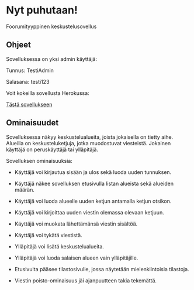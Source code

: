 # Nyt puhutaan!

Foorumityyppinen keskustelusovellus

## Ohjeet

Sovelluksessa on yksi admin käyttäjä:

Tunnus: TestiAdmin

Salasana: testi123

Voit kokeilla sovellusta Herokussa:

[Tästä sovellukseen](https://nytpuhutaan.herokuapp.com/)

## Ominaisuudet

Sovelluksessa näkyy keskustelualueita, joista jokaisella on tietty aihe. Alueilla on keskusteluketjuja, jotka muodostuvat viesteistä. Jokainen käyttäjä on peruskäyttäjä tai ylläpitäjä.

Sovelluksen ominaisuuksia:

- Käyttäjä voi kirjautua sisään ja ulos sekä luoda uuden tunnuksen.

- Käyttäjä näkee sovelluksen etusivulla listan alueista sekä alueiden määrän.

- Käyttäjä voi luoda alueelle uuden ketjun antamalla ketjun otsikon.

- Käyttäjä voi kirjoittaa uuden viestin olemassa olevaan ketjuun.

- Käyttäjä voi muokata lähettämänsä viestin sisältöä.

- Käyttäjä voi tykätä viestistä.

- Ylläpitäjä voi lisätä keskustelualueita.

- Ylläpitäjä voi luoda salaisen alueen vain ylläpitäjille.

- Etusivulta pääsee tilastosivulle, jossa näytetään mielenkiintoisia tilastoja.

- Viestin poisto-ominaisuus jäi ajanpuutteen takia tekemättä.
